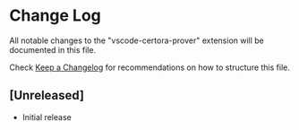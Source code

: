 # Change Log

All notable changes to the "vscode-certora-prover" extension will be documented in this file.

Check [Keep a Changelog](http://keepachangelog.com/) for recommendations on how to structure this file.

## [Unreleased]

- Initial release